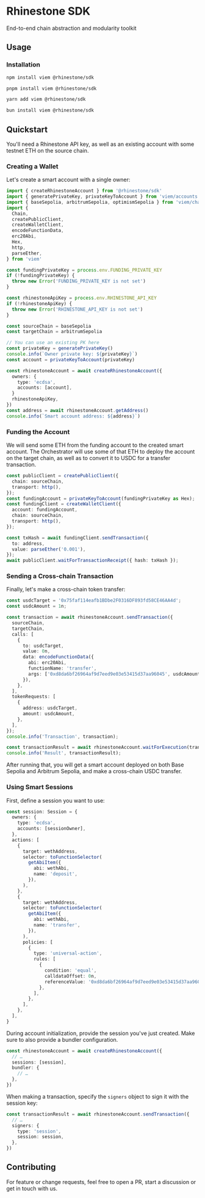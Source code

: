 # Rhinestone SDK

End-to-end chain abstraction and modularity toolkit

## Usage

### Installation

```bash
npm install viem @rhinestone/sdk
```

```bash
pnpm install viem @rhinestone/sdk
```

```bash
yarn add viem @rhinestone/sdk
```

```bash
bun install viem @rhinestone/sdk
```

## Quickstart

You'll need a Rhinestone API key, as well as an existing account with some testnet ETH on the source chain.

### Creating a Wallet

Let's create a smart account with a single owner:

```ts
import { createRhinestoneAccount } from '@rhinestone/sdk'
import { generatePrivateKey, privateKeyToAccount } from 'viem/accounts'
import { baseSepolia, arbitrumSepolia, optimismSepolia } from 'viem/chains'
import {
  Chain,
  createPublicClient,
  createWalletClient,
  encodeFunctionData,
  erc20Abi,
  Hex,
  http,
  parseEther,
} from 'viem'

const fundingPrivateKey = process.env.FUNDING_PRIVATE_KEY
if (!fundingPrivateKey) {
  throw new Error('FUNDING_PRIVATE_KEY is not set')
}

const rhinestoneApiKey = process.env.RHINESTONE_API_KEY
if (!rhinestoneApiKey) {
  throw new Error('RHINESTONE_API_KEY is not set')
}

const sourceChain = baseSepolia
const targetChain = arbitrumSepolia

// You can use an existing PK here
const privateKey = generatePrivateKey()
console.info(`Owner private key: ${privateKey}`)
const account = privateKeyToAccount(privateKey)

const rhinestoneAccount = await createRhinestoneAccount({
  owners: {
    type: 'ecdsa',
    accounts: [account],
  }
  rhinestoneApiKey,
})
const address = await rhinestoneAccount.getAddress()
console.info(`Smart account address: ${address}`)
```

### Funding the Account

We will send some ETH from the funding account to the created smart account. The Orchestrator will use some of that ETH to deploy the account on the target chain, as well as to convert it to USDC for a transfer transaction.

```ts
const publicClient = createPublicClient({
  chain: sourceChain,
  transport: http(),
});
const fundingAccount = privateKeyToAccount(fundingPrivateKey as Hex);
const fundingClient = createWalletClient({
  account: fundingAccount,
  chain: sourceChain,
  transport: http(),
});

const txHash = await fundingClient.sendTransaction({
  to: address,
  value: parseEther('0.001'),
});
await publicClient.waitForTransactionReceipt({ hash: txHash });
```

### Sending a Cross-chain Transaction

Finally, let's make a cross-chain token transfer:

```ts
const usdcTarget = '0x75faf114eafb1BDbe2F0316DF893fd58CE46AA4d';
const usdcAmount = 1n;

const transaction = await rhinestoneAccount.sendTransaction({
  sourceChain,
  targetChain,
  calls: [
    {
      to: usdcTarget,
      value: 0n,
      data: encodeFunctionData({
        abi: erc20Abi,
        functionName: 'transfer',
        args: ['0xd8da6bf26964af9d7eed9e03e53415d37aa96045', usdcAmount],
      }),
    },
  ],
  tokenRequests: [
    {
      address: usdcTarget,
      amount: usdcAmount,
    },
  ],
});
console.info('Transaction', transaction);

const transactionResult = await rhinestoneAccount.waitForExecution(transaction);
console.info('Result', transactionResult);
```

After running that, you will get a smart account deployed on both Base Sepolia and Arbitrum Sepolia, and make a cross-chain USDC transfer.

### Using Smart Sessions

First, define a session you want to use:

```ts
const session: Session = {
  owners: {
    type: 'ecdsa',
    accounts: [sessionOwner],
  },
  actions: [
    {
      target: wethAddress,
      selector: toFunctionSelector(
        getAbiItem({
          abi: wethAbi,
          name: 'deposit',
        }),
      ),
    },
    {
      target: wethAddress,
      selector: toFunctionSelector(
        getAbiItem({
          abi: wethAbi,
          name: 'transfer',
        }),
      ),
      policies: [
        {
          type: 'universal-action',
          rules: [
            {
              condition: 'equal',
              calldataOffset: 0n,
              referenceValue: '0xd8da6bf26964af9d7eed9e03e53415d37aa96045',
            },
          ],
        },
      ],
    },
  ],
}
```

During account initialization, provide the session you've just created. Make sure to also provide a bundler configuration.

```ts
const rhinestoneAccount = await createRhinestoneAccount({
  // …
  sessions: [session],
  bundler: {
    // …
  },
})
```

When making a transaction, specify the `signers` object to sign it with the session key:

```ts
const transactionResult = await rhinestoneAccount.sendTransaction({
  // …
  signers: {
    type: 'session',
    session: session,
  },
})
```

## Contributing

For feature or change requests, feel free to open a PR, start a discussion or get in touch with us.
